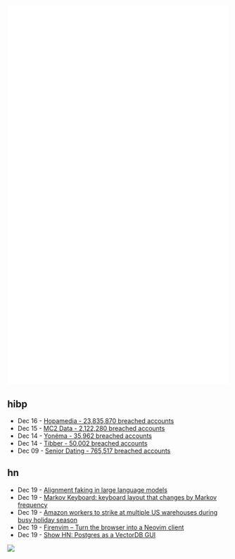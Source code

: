 ![Metrics](https://raw.githubusercontent.com/phixion/phixion/master/metrics.svg)

## hibp

<!--
for https://github.com/phixion/phixion/blob/main/.github/workflows/feeds.yml
-->
<!--START_SECTION:haveibeenpwnd-->
- Dec 16 - [Hopamedia - 23,835,870 breached accounts](https://haveibeenpwned.com/PwnedWebsites#Hopamedia)
- Dec 15 - [MC2 Data - 2,122,280 breached accounts](https://haveibeenpwned.com/PwnedWebsites#MC2Data)
- Dec 14 - [Yonéma - 35,962 breached accounts](https://haveibeenpwned.com/PwnedWebsites#Yonema)
- Dec 14 - [Tibber - 50,002 breached accounts](https://haveibeenpwned.com/PwnedWebsites#Tibber)
- Dec 09 - [Senior Dating - 765,517 breached accounts](https://haveibeenpwned.com/PwnedWebsites#SeniorDating)
<!--END_SECTION:haveibeenpwnd-->

## hn

<!--
for https://github.com/phixion/phixion/blob/main/.github/workflows/feeds.yml
-->
<!--START_SECTION:hn-->
- Dec 19 - [Alignment faking in large language models](https://www.anthropic.com/research/alignment-faking)
- Dec 19 - [Markov Keyboard: keyboard layout that changes by Markov frequency](https://github.com/shapr/markovkeyboard)
- Dec 19 - [Amazon workers to strike at multiple US warehouses during busy holiday season](https://www.reuters.com/technology/amazon-workers-strike-multiple-us-warehouses-during-busy-holiday-season-2024-12-19/)
- Dec 19 - [Firenvim – Turn the browser into a Neovim client](https://github.com/glacambre/firenvim)
- Dec 19 - [Show HN: Postgres as a VectorDB GUI](https://github.com/Z-Gort/Reservoirs-Lab)
<!--END_SECTION:hn-->

<!--
for https://yhype.me
-->
![](https://hit.yhype.me/github/profile?user_id=13013670)
